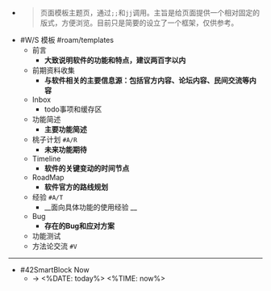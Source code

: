 - > 页面模板主题页，通过`;;`和`jj`调用。主旨是给页面提供一个相对固定的版式，方便浏览。目前只是简要的设立了一个框架，仅供参考。
- #W/S 模板 #roam/templates
    - 前言
        - __大致说明软件的功能和特点，建议两百字以内__
    - 前期资料收集
        - __与软件相关的主要信息源：包括官方内容、论坛内容、民间交流等内容__
    - Inbox
        - todo事项和缓存区
    - 功能简述
        - __主要功能简述__
    - 桃子计划 `#A/R`
        - __未来功能期待__
    - Timeline
        - __软件的关键变动的时间节点__
    - RoadMap
        - __软件官方的路线规划__
    - 经验 `#A/T`
        - __面向具体功能的使用经验 __
    - Bug
        - __存在的Bug和应对方案__
    - 功能测试
    - 方法论交流 `#V`
- ---
- #42SmartBlock Now
    -  -> <%DATE: today%> <%TIME: now%>
